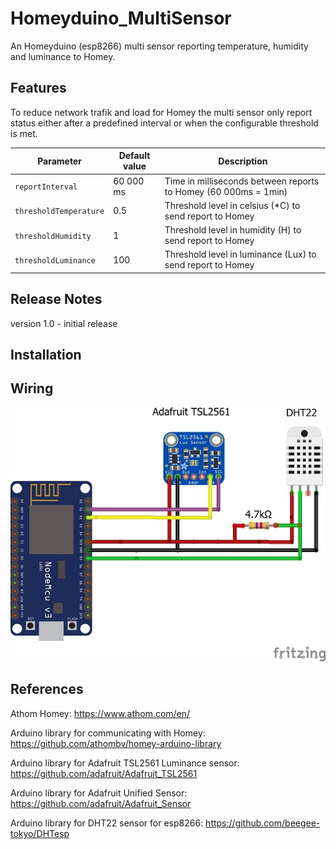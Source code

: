 # Homeyduino_MultiSensor
An Homeyduino (esp8266) multi sensor reporting temperature, humidity and luminance to Homey.

## Features
To reduce network trafik and load for Homey the multi sensor only report status either after a predefined interval or when the configurable threshold is met.

| Parameter              | Default value  | Description                                                          |
| ---------------------- | -------------- | -------------------------------------------------------------------- |
| `reportInterval`       | 60 000 ms      | Time in milliseconds between reports to Homey (60 000ms = 1min)      |
| `thresholdTemperature` | 0.5            | Threshold level in celsius (*C) to send report to Homey              |
| `thresholdHumidity`    | 1              | Threshold level in humidity (H) to send report to Homey              |
| `thresholdLuminance`   | 100            | Threshold level in luminance (Lux) to send report to Homey           |

## Release Notes
version 1.0 - initial release

## Installation

## Wiring

![Homeyduino_MultiSensor](https://github.com/MagnusPer/Homeyduino_MultiSensor/blob/master/docs/Homeyduino_MultiSensor.jpg)

## References
Athom Homey: https://www.athom.com/en/

Arduino library for communicating with Homey: https://github.com/athombv/homey-arduino-library

Arduino library for Adafruit TSL2561 Luminance sensor: https://github.com/adafruit/Adafruit_TSL2561

Arduino library for Adafruit Unified Sensor: https://github.com/adafruit/Adafruit_Sensor

Arduino library for DHT22 sensor for esp8266: https://github.com/beegee-tokyo/DHTesp
